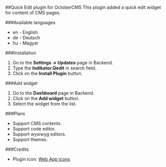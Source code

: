 ##Quick Edit plugin for OctoberCMS
This plugin added a quick edit widget for content of CMS pages.

###Available languages
* en - English
* de - Deutsch
* hu - Magyar

###Installation
1. Go to the __Settings -> Updates__ page in Backend.
1. Type the __Indikator.Qedit__ in search field.
1. Click on the __Install Plugin__ button.

###Add widget
1. Go to the __Dashboard__ page in Backend.
1. Click on the __Add widget__ button.
1. Select the widget from the list.

###Plans
* Support CMS contents.
* Support code editor.
* Support wysiwyg editors.
* Support themes.

###Credits
* Plugin icon: [Web App icons](http://icons8.com/web-app/new-icons/all)
